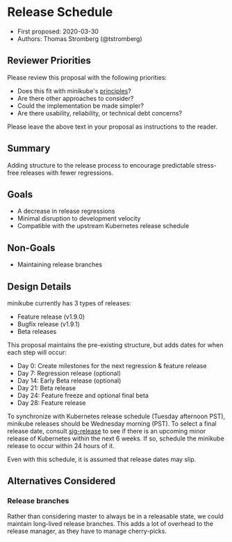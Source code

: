 # Release Schedule

* First proposed: 2020-03-30
* Authors: Thomas Stromberg (@tstromberg)

## Reviewer Priorities

Please review this proposal with the following priorities:

* Does this fit with minikube's [principles](https://minikube.sigs.k8s.io/docs/concepts/principles/)?
* Are there other approaches to consider?
* Could the implementation be made simpler?
* Are there usability, reliability, or technical debt concerns?

Please leave the above text in your proposal as instructions to the reader.

## Summary

Adding structure to the release process to encourage predictable stress-free releases with fewer regressions.

## Goals

* A decrease in release regressions
* Minimal disruption to development velocity
* Compatible with the upstream Kubernetes release schedule

## Non-Goals

* Maintaining release branches

## Design Details

minikube currently has 3 types of releases:

* Feature release (v1.9.0)
* Bugfix release (v1.9.1)
* Beta releases

This proposal maintains the pre-existing structure, but adds dates for when each step will occur:

* Day 0: Create milestones for the next regression & feature release
* Day 7: Regression release (optional)
* Day 14: Early Beta release (optional)
* Day 21: Beta release
* Day 24: Feature freeze and optional final beta
* Day 28: Feature release

To synchronize with Kubernetes release schedule (Tuesday afternoon PST), minikube releases should be Wednesday morning (PST). To select a final release date, consult [sig-release](https://github.com/kubernetes/sig-release/tree/master/releases) to see if there is an upcoming minor release of Kubernetes within the next 6 weeks. If so, schedule the minikube release to occur within 24 hours of it.

Even with this schedule, it is assumed that release dates may slip.

## Alternatives Considered

### Release branches

Rather than considering master to always be in a releasable state, we could maintain long-lived release branches. This adds a lot of overhead to the release manager, as they have to manage cherry-picks.
